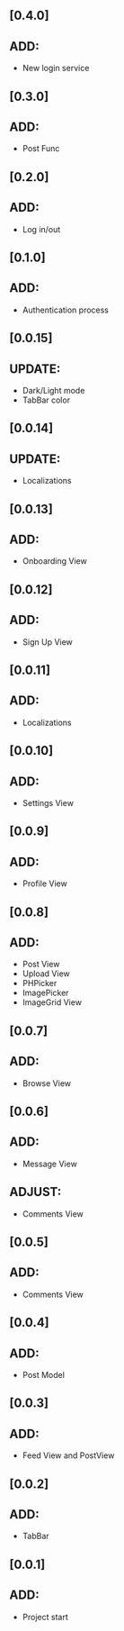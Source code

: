## [0.4.0]

## ADD:
  - New login service

## [0.3.0]

## ADD:
  - Post Func

## [0.2.0]

## ADD:
  - Log in/out

## [0.1.0]

## ADD:
  - Authentication process

## [0.0.15]

## UPDATE:
  - Dark/Light mode
  - TabBar color

## [0.0.14]

## UPDATE:
  - Localizations

## [0.0.13]

## ADD:
  - Onboarding View

## [0.0.12]

## ADD:
  - Sign Up View

## [0.0.11]

## ADD:
  - Localizations

## [0.0.10]

## ADD:
  - Settings View

## [0.0.9]

## ADD:
  - Profile View

## [0.0.8]

## ADD:
  - Post View
  - Upload View
  - PHPicker
  - ImagePicker
  - ImageGrid View

## [0.0.7]

## ADD:
  - Browse View

## [0.0.6]

## ADD:
  - Message View
## ADJUST:
  - Comments View 

## [0.0.5]

## ADD:
  - Comments View

## [0.0.4]

## ADD:
  - Post Model

## [0.0.3]

## ADD:
  - Feed View and PostView

## [0.0.2]

## ADD:
  - TabBar

## [0.0.1]

## ADD:
  - Project start